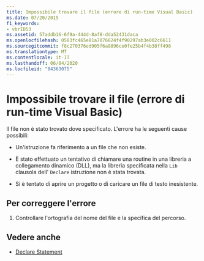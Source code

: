 ```yaml
---
title: Impossibile trovare il file (errore di run-time Visual Basic)
ms.date: 07/20/2015
f1_keywords:
- vbrID53
ms.assetid: 57addb16-6f9a-444d-8af8-dda52431daca
ms.openlocfilehash: 0583fc465e81a7076624f4f90297ab3e002c6611
ms.sourcegitcommit: f8c270376ed905f6a8896ce0fe25b4f4b38ff498
ms.translationtype: MT
ms.contentlocale: it-IT
ms.lasthandoff: 06/04/2020
ms.locfileid: "84363075"
---
```

# <a name="file-not-found-visual-basic-run-time-error"></a>Impossibile trovare il file (errore di run-time Visual Basic)
Il file non è stato trovato dove specificato. L'errore ha le seguenti cause possibili:  
  
- Un'istruzione fa riferimento a un file che non esiste.  
  
- È stato effettuato un tentativo di chiamare una routine in una libreria a collegamento dinamico (DLL), ma la libreria specificata nella `Lib` clausola dell' `Declare` istruzione non è stata trovata.  
  
- Si è tentato di aprire un progetto o di caricare un file di testo inesistente.  
  
## <a name="to-correct-this-error"></a>Per correggere l'errore  
  
1. Controllare l'ortografia del nome del file e la specifica del percorso.  
  
## <a name="see-also"></a>Vedere anche

- [Declare Statement](../statements/declare-statement.md)

